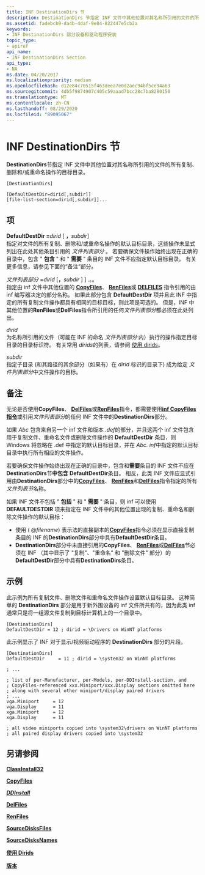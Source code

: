 ```yaml
---
title: INF DestinationDirs 节
description: DestinationDirs 节指定 INF 文件中其他位置对其名称所引用的文件的所有复制、删除和/或重命名操作的目标目录。
ms.assetid: fadebcb9-da4b-4daf-9e84-822447e5cb2a
keywords:
- INF DestinationDirs 部分设备和驱动程序安装
topic_type:
- apiref
api_name:
- INF DestinationDirs Section
api_type:
- NA
ms.date: 04/20/2017
ms.localizationpriority: medium
ms.openlocfilehash: d12e84c70515f463deea7e0d2aec94bf5ce94a63
ms.sourcegitcommit: 4db5f9874907c405c59aaad7bcc28c7ba8280150
ms.translationtype: MT
ms.contentlocale: zh-CN
ms.lasthandoff: 08/29/2020
ms.locfileid: "89095067"
---
```

# <a name="inf-destinationdirs-section"></a>INF DestinationDirs 节


**DestinationDirs**节指定 INF 文件中其他位置对其名称所引用的文件的所有复制、删除和/或重命名操作的目标目录。

```inf
[DestinationDirs]

[DefaultDestDir=dirid[,subdir]] 
[file-list-section=dirid[,subdir]]... 
```

## <a name="entries"></a>项


<a href="" id="defaultdestdir-dirid--subdir-"></a>**DefaultDestDir =**<em>dirid</em> \[ **，**<em>subdir</em>\]  
指定对文件的所有复制、删除和/或重命名操作的默认目标目录，这些操作未显式列出在此处其他条目引用的 *文件列表部分* 。 若要确保文件操作始终出现在正确的目录中，包含 " **包含** " 和 " **需要** " 条目的 INF 文件不应指定默认目标目录。 有关更多信息，请参见下面的“备注”部分。

<a href="" id="file-list-section-dirid--subdir--------------"></a><em>文件列表部分</em> **=**<em>dirid</em> \[**，**<em>subdir</em> \] \] .。。   
指定由 inf 文件中其他位置的 [**CopyFiles**](inf-copyfiles-directive.md)、 [**RenFiles**](inf-renfiles-directive.md)或 [**DELFILES**](inf-delfiles-directive.md) 指令引用的由 inf 编写器决定的部分名称。 如果此部分包含 **DefaultDestDir** 项并且此 INF 中指定的所有复制文件操作都具有相同的目标目标，则此项是可选的。 但是，INF 中其他位置的**RenFiles**或**DelFiles**指令所引用的任何*文件列表部分*都必须在此处列出。

<a href="" id="dirid"></a>*dirid*  
为名称所引用的文件（可能在 INF 的命名 *文件列表部分* 内）执行的操作指定目标目录的目录标识符。 有关常用 *dirids*的列表，请参阅 [使用 dirids](using-dirids.md)。

<a href="" id="subdir"></a>*subdir*  
指定子目录 (和其路径的其余部分（如果有）在 *dirid* 标识的目录下) 成为给定 *文件列表部分*中文件操作的目标。

<a name="remarks"></a>备注
-------

无论是否使用**CopyFiles**、 [**DelFiles**](inf-delfiles-directive.md)或[**RenFiles**](inf-renfiles-directive.md)指令，都需要使用[**inf CopyFiles 指令**](inf-copyfiles-directive.md)或引用*文件列表部分*的任何 INF 文件中的**DestinationDirs**部分。

如果 *Abc* 包含来自另一个 inf 文件和版本 *.def*的部分，并且这两个 inf 文件包含用于复制文件、重命名文件或删除文件操作的 **DefaultDestDir** 条目，则 Windows 将忽略在 .def 中指定的默认目标目录，并在 *Abc. inf*中指定的默认目标目录中执行所有相应的文件操作。

若要确保文件操作始终出现在正确的目录中，包含和**需要**条目的 INF 文件不应在**DestinationDirs**节**中包含** **DefaultDestDir**条目。 相反，此类 INF 文件应显式引用由**DestinationDirs**部分中的[**CopyFiles**](inf-copyfiles-directive.md)、 [**RenFiles**](inf-renfiles-directive.md)和[**DelFiles**](inf-delfiles-directive.md)指令指定的所有*文件列表节*名称。

如果 INF 文件不包括 " **包括** " 和 " **需要** " 条目，则 inf 可以使用 **DEFAULTDESTDIR** 项来指定在 INF 文件中的其他位置出现的复制、重命名和删除文件操作的默认目标：

-   使用 ( @*filename*) 表示法的直接副本的[**CopyFiles**](inf-copyfiles-directive.md)指令必须在显示直接复制条目的 INF 的**DestinationDirs**部分中具有**DefaultDestDir**条目。
-   **DestinationDirs**部分中未直接引用的**CopyFiles**、 [**RenFiles**](inf-renfiles-directive.md)或[**DelFiles**](inf-delfiles-directive.md)节必须在 INF （其中显示了 "复制"、"重命名" 和 "删除文件" 部分）的**DefaultDestDir**部分中具有**DestinationDirs**条目。

<a name="examples"></a>示例
--------

此示例为所有复制文件、删除文件和重命名文件操作设置默认目标目录。 这种简单的 **DestinationDirs** 部分是用于新外围设备的 inf 文件所共有的，因为此类 inf 通常只是将一组源文件复制到目标计算机上的一个目录中。

```inf
[DestinationDirs]
DefaultDestDir = 12 ; dirid = \Drivers on WinNT platforms
```

此示例显示了 INF 对于显示/视频驱动程序的 **DestinationDirs** 部分的片段。

```inf
[DestinationDirs]
DefaultDestDir     = 11 ; dirid = \system32 on WinNT platforms

; ... 

; list of per-Manufacturer, per-Models, per-DDInstall-section, and
; CopyFiles-referenced xxx.Miniport/xxx.Display sections omitted here
; along with several other miniport/display paired drivers
; ...
vga.Miniport     = 12
vga.Display      = 11
xga.Miniport     = 12
xga.Display      = 11

; all video miniports copied into \system32\drivers on WinNT platforms
; all paired display drivers copied into \system32
```

## <a name="see-also"></a>另请参阅


[**ClassInstall32**](inf-classinstall32-section.md)

[**CopyFiles**](inf-copyfiles-directive.md)

[***DDInstall***](inf-ddinstall-section.md)

[**DelFiles**](inf-delfiles-directive.md)

[**RenFiles**](inf-renfiles-directive.md)

[**SourceDisksFiles**](inf-sourcedisksfiles-section.md)

[**SourceDisksNames**](inf-sourcedisksnames-section.md)

[**使用 Dirids**](./using-dirids.md)

[**版本**](inf-version-section.md)

 

